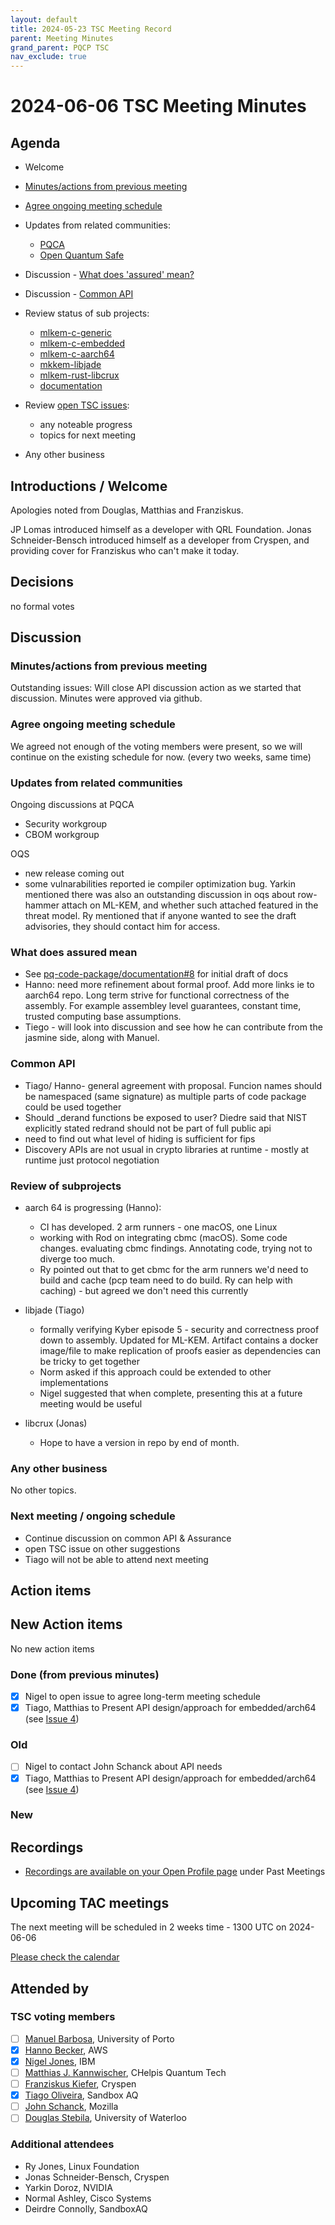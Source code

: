 ```yaml
---
layout: default
title: 2024-05-23 TSC Meeting Record
parent: Meeting Minutes
grand_parent: PQCP TSC
nav_exclude: true
---
```


# 2024-06-06 TSC Meeting Minutes

## Agenda

* Welcome
* [Minutes/actions from previous meeting](https://github.com/pq-code-package/tsc/pull/59/files)
* [Agree ongoing meeting schedule](https://github.com/pq-code-package/tsc/issues/60)
* Updates from related communities:
  * [PQCA](https://github.com/PQCA)
  * [Open Quantum Safe](https://github.com/open-quantum-safe)
* Discussion - [What does 'assured' mean?](https://github.com/pq-code-package/tsc/issues/3)
* Discussion - [Common API](https://github.com/pq-code-package/tsc/issues/4)
* Review status of sub projects:
  * [mlkem-c-generic](https://github.com/pq-code-package/mlkem-c-generic)
  * [mlkem-c-embedded](https://github.com/pq-code-package/mlkem-c-embedded)
  * [mlkem-c-aarch64](https://github.com/pq-code-package/mlkem-c-aarch64)
  * [mkkem-libjade](https://github.com/pq-code-package/mlkem-libjade)
  * [mlkem-rust-libcrux](https://github.com/pq-code-package/mlkem-rust-libcrux)
  * [documentation](https://github.com/pq-code-package/documentation)
* Review  [open TSC issues](https://github.com/pq-code-package/tsc/issues?q=is%3Aissue+is%3Aopen+sort%3Aupdated-desc):

  * any noteable progress
  * topics for next meeting
* Any other business

## Introductions / Welcome

Apologies noted from Douglas, Matthias and Franziskus.

JP Lomas introduced himself as a developer with QRL Foundation.
Jonas Schneider-Bensch introduced himself as a developer from Cryspen, and providing cover for Franziskus who can't make it today.


## Decisions

no formal votes

## Discussion

### Minutes/actions from previous meeting

Outstanding issues: Will close API discussion action as we started that discussion.
Minutes were approved via github.

### Agree ongoing meeting schedule

We agreed not enough of the voting members were present, so we will continue on the existing schedule for now. (every two weeks, same time)

### Updates from related communities

Ongoing discussions at PQCA

* Security workgroup
* CBOM workgroup

 OQS

* new release coming out
* some vulnarabilities reported ie compiler optimization bug. Yarkin mentioned there was also an outstanding discussion in oqs about row-hammer attach on ML-KEM, and whether such attached featured in the threat model. Ry mentioned that if anyone wanted to see the draft advisories, they should contact him for access.

### What does assured mean

* See [pq-code-package/documentation#8](https://github.com/pq-code-package/documentation/pull/8) for initial draft of docs
* Hanno: need more refinement about formal proof. Add more links ie to aarch64 repo. Long term strive for functional correctness of the assembly. For example assembley level guarantees, constant time, trusted computing base assumptions.
* Tiego - will look into discussion and see how he can contribute from the jasmine side, along with Manuel.

### Common API

* Tiago/ Hanno- general agreement with proposal. Funcion names should be namespaced (same signature) as multiple parts of code package could be used together
* Should _derand functions be exposed to user? Diedre said that NIST explicitly stated redrand should not be part of full public api
* need to find out what level of hiding is sufficient for fips
* Discovery APIs are not usual in crypto libraries at runtime - mostly at runtime just protocol negotiation

### Review of subprojects

* aarch 64 is progressing (Hanno):
  * CI has developed. 2 arm runners - one macOS, one Linux
  * working with Rod on integrating cbmc (macOS). Some code changes. evaluating cbmc findings. Annotating code, trying not to diverge too much.
  * Ry pointed out that to get cbmc for the arm runners we'd need to build and cache (pcp team need to do build. Ry can help with caching) - but agreed we don't need this currently

* libjade (Tiago)
  * formally verifying Kyber episode 5 - security and correctness proof down to assembly. Updated for ML-KEM. Artifact contains a docker image/file to make replication of proofs easier as dependencies can be tricky to get together
  * Norm asked if this approach could be extended to other implementations
  * Nigel suggested that when complete, presenting this at a future meeting would be useful

* libcrux (Jonas)
  * Hope to have a version in repo by end of month.

### Any other business

No other topics.

### Next meeting / ongoing schedule

* Continue discussion on common API & Assurance
* open TSC issue on other suggestions
* Tiago will not be able to attend next meeting

## Action items

## New Action items

No new action items

### Done (from previous minutes)

* [X] Nigel to open issue to agree long-term meeting schedule
* [X] Tiago, Matthias to Present API design/approach for embedded/arch64 (see [Issue 4](https://github.com/pq-code-package/tsc/issues/29))

### Old

* [ ] Nigel to contact John Schanck about API needs
* [X] Tiago, Matthias to Present API design/approach for embedded/arch64 (see [Issue 4](https://github.com/pq-code-package/tsc/issues/29))

### New

## Recordings

* [Recordings are available on your Open Profile page](https://openprofile.dev/my-meetings) under Past Meetings

## Upcoming TAC meetings

The next meeting will be scheduled in 2 weeks time - 1300 UTC on 2024-06-06

[Please check the calendar](https://pqca.org/calendar/)

## Attended by

### TSC voting members

* [ ] [Manuel Barbosa](https://github.com/mbbarbosa), University of Porto
* [X] [Hanno Becker](https://github.com/hanno-becker), AWS
* [X] [Nigel Jones](https://github.com/planetf1), IBM
* [ ] [Matthias J. Kannwischer](https://github.com/mkannwischer), CHelpis Quantum Tech
* [ ] [Franziskus Kiefer](https://github.com/franziskuskiefer), Cryspen
* [X] [Tiago Oliveira](https://github.com/tfaoliveira), Sandbox AQ
* [ ] [John Schanck](https://github.com/jschanck), Mozilla
* [ ] [Douglas Stebila](https://github.com/dstebila), University of Waterloo

### Additional attendees

* Ry Jones, Linux Foundation
* Jonas Schneider-Bensch, Cryspen
* Yarkin Doroz, NVIDIA
* Normal Ashley, Cisco Systems
* Deirdre Connolly, SandboxAQ
